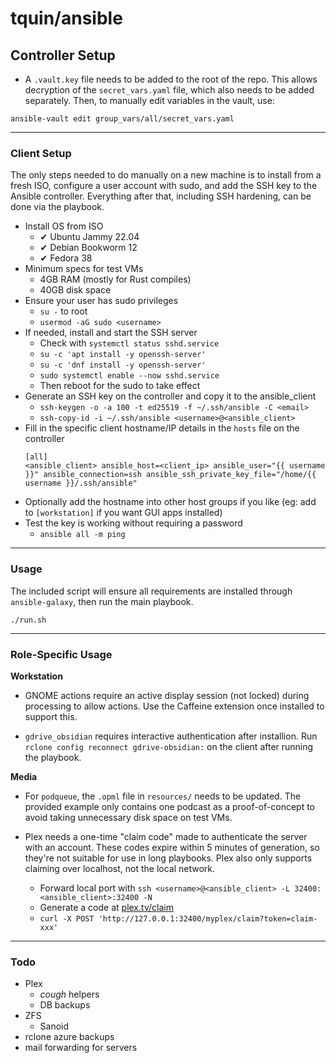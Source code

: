 # tquin/ansible

## Controller Setup

* A `.vault.key` file needs to be added to the root of the repo. This allows decryption of the `secret_vars.yaml` file, which also needs to be added separately. Then, to manually edit variables in the vault, use:
```
ansible-vault edit group_vars/all/secret_vars.yaml
```
---

### Client Setup

The only steps needed to do manually on a new machine is to install from a fresh ISO, configure a user account with sudo, and add the SSH key to the Ansible controller. Everything after that, including SSH hardening, can be done via the playbook.

* Install OS from ISO
  * ✔ Ubuntu Jammy 22.04
  * ✔ Debian Bookworm 12
  * ✔ Fedora 38
* Minimum specs for test VMs
  * 4GB RAM (mostly for Rust compiles)
  * 40GB disk space
* Ensure your user has sudo privileges
  * `su -` to root
  * `usermod -aG sudo <username>`
* If needed, install and start the SSH server
  * Check with `systemctl status sshd.service`
  * `su -c 'apt install -y openssh-server'`
  * `su -c 'dnf install -y openssh-server'`
  * `sudo systemctl enable --now sshd.service`
  * Then reboot for the sudo to take effect
* Generate an SSH key on the controller and copy it to the ansible_client
  * `ssh-keygen -o -a 100 -t ed25519 -f ~/.ssh/ansible -C <email>`
  * `ssh-copy-id -i ~/.ssh/ansible <username>@<ansible_client>`
* Fill in the specific client hostname/IP details in the `hosts` file on the controller
  ```
  [all]
  <ansible_client> ansible_host=<client_ip> ansible_user="{{ username }}" ansible_connection=ssh ansible_ssh_private_key_file="/home/{{ username }}/.ssh/ansible"
  ```
* Optionally add the hostname into other host groups if you like (eg: add to `[workstation]` if you want GUI apps installed)
* Test the key is working without requiring a password
  * `ansible all -m ping`

---

### Usage

The included script will ensure all requirements are installed through `ansible-galaxy`, then run the main playbook.
```
./run.sh
```
---

### Role-Specific Usage

**Workstation**

- GNOME actions require an active display session (not locked) during processing to allow actions. Use the Caffeine extension once installed to support this. 

- `gdrive_obsidian` requires interactive authentication after installion. Run `rclone config reconnect gdrive-obsidian:` on the client after running the playbook.

**Media**

- For `podqueue`, the `.opml` file in `resources/` needs to be updated. The provided example only contains one podcast as a proof-of-concept to avoid taking unnecessary disk space on test VMs.

- Plex needs a one-time "claim code" made to authenticate the server with an account. These codes expire within 5 minutes of generation, so they're not suitable for use in long playbooks. Plex also only supports claiming over localhost, not the local network.
  - Forward local port with `ssh <username>@<ansible_client> -L 32400:<ansible_client>:32400 -N`
  - Generate a code at [plex.tv/claim](https://www.plex.tv/claim/)
  - `curl -X POST 'http://127.0.0.1:32400/myplex/claim?token=claim-xxx'`

---

### Todo

- Plex
  - *cough* helpers
  - DB backups
- ZFS
  - Sanoid
- rclone azure backups
- mail forwarding for servers
